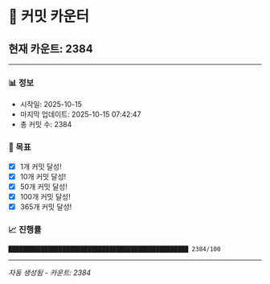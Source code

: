 # 🔢 커밋 카운터

## 현재 카운트: 2384

---

### 📊 정보
- 시작일: 2025-10-15
- 마지막 업데이트: 2025-10-15 07:42:47
- 총 커밋 수: 2384

### 🎯 목표
- [x] 1개 커밋 달성!
- [x] 10개 커밋 달성!
- [x] 50개 커밋 달성!
- [x] 100개 커밋 달성!
- [x] 365개 커밋 달성!

### 📈 진행률
```
██████████████████████████████████████████████████ 2384/100
```

---
*자동 생성됨 - 카운트: 2384*

